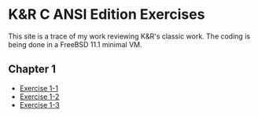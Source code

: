 # K&R C ANSI Edition Exercises
This site is a trace of my work reviewing K&R's classic work. The coding is being done in a FreeBSD 11.1 minimal VM.

## Chapter 1

* [Exercise 1-1](ex1-1.md)
* [Exercise 1-2](ex1-2.md)
* [Exercise 1-3](ex1-3.md)


